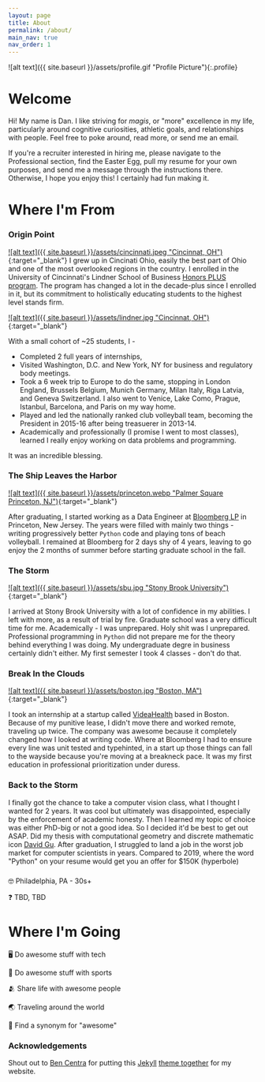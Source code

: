 ```yaml
---
layout: page
title: About
permalink: /about/
main_nav: true
nav_order: 1
---
```


![alt text]({{ site.baseurl }}/assets/profile.gif "Profile Picture"){:.profile}

# Welcome
Hi! My name is Dan. I like striving for _magis_, or "more" excellence in my life, particularly around cognitive curiosities, athletic goals, and relationships with people. Feel free to poke around, read more, or send me an email.

If you're a recruiter interested in hiring me, please navigate to the Professional section, find the Easter Egg, pull my resume for your own purposes, and send me a message through the instructions there. Otherwise, I hope you enjoy this! I certainly had fun making it.


# Where I'm From
### Origin Point
[![alt text]({{ site.baseurl }}/assets/cincinnati.jpeg "Cincinnat, OH")](https://www.visittheusa.com/destination/cincinnati){:target="_blank"}
I grew up in Cincinati Ohio, easily the best part of Ohio and one of the most overlooked regions in the country. I enrolled in the University of Cincinnati's Lindner School of Business [Honors PLUS program](https://business.uc.edu/student-experience/lindner-business-honors.html). The program has changed a lot in the decade-plus since I enrolled in it, but its commitment to holistically educating students to the highest level stands firm. 

[![alt text]({{ site.baseurl }}/assets/lindner.jpg "Cincinnat, OH")](https://www.uc.edu/news/articles/2021/03/lindner-college-of-business-continues-legacy-of-honors-innovation.html){:target="_blank"}

With a small cohort of ~25 students, I -
- Completed 2 full years of internships,
- Visited Washington, D.C. and New York, NY for business and regulatory body meetings.
- Took a 6 week trip to Europe to do the same, stopping in London England, Brussels Belgium, Munich Germany, Milan Italy, Riga Latvia, and Geneva Switzerland. I also went to Venice, Lake Como, Prague, Istanbul, Barcelona, and Paris on my way home.
- Played and led the nationally ranked club volleyball team, becoming the President in 2015-16 after being treasuerer in 2013-14.
- Academically and professionally (I promise I went to most classes), learned I really enjoy working on data problems and programming.

It was an incredible blessing.

### The Ship Leaves the Harbor

[![alt text]({{ site.baseurl }}/assets/princeton.webp "Palmer Square Princeton, NJ")](https://palmersquare.com/gallery/holidays-on-the-square/){:target="_blank"}



After graduating, I started working as a Data Engineer at [Bloomberg LP](https://www.bloomberg.com/company/) in Princeton, New Jersey. The years were filled with mainly two things - writing progressively better `Python` code and playing tons of beach volleyball. I remained at Bloomberg for 2 days shy of 4 years, leaving to go enjoy the 2 months of summer before starting graduate school in the fall.

### The Storm

[![alt text]({{ site.baseurl }}/assets/sbu.jpg "Stony Brook University")](https://news.stonybrook.edu/university/the-year-that-was-stony-brook-university-2023-in-photos/){:target="_blank"}

I arrived at Stony Brook University with a lot of confidence in my abilities. I left with more, as a result of trial by fire. Graduate school was a very difficult time for me. Academically - I was unprepared. Holy shit was I unprepared. Professional programming in `Python` did not prepare me for the theory behind everything I was doing. My undergraduate degre in business certainly didn't either. My first semester I took 4 classes - don't do that. 

### Break In the Clouds

[![alt text]({{ site.baseurl }}/assets/boston.jpg "Boston, MA")](https://www.timeout.com/boston/things-to-do/best-things-to-do-in-the-summer-in-boston){:target="_blank"}

I took an internship at a startup called [VideaHealth](https://www.videa.ai/) based in Boston. Because of my punitive lease, I didn't move there and worked remote, traveling up twice. The company was awesome because it completely changed how I looked at writing code. Where at Bloomberg I had to ensure every line was unit tested and typehinted, in a start up those things can fall to the wayside because you're moving at a breakneck pace. It was my first education in professional prioritization under duress.

### Back to the Storm
I finally got the chance to take a computer vision class, what I thought I wanted for 2 years. It was cool but ultimately was disappointed, especially by the enforcement of academic honesty. Then I learned my topic of choice was either PhD-big or not a good idea. So I decided it'd be best to get out ASAP. Did my thesis with computational geometry and discrete mathematic icon [David Gu](https://www3.cs.stonybrook.edu/~gu/). After graduation, I struggled to land a job in the worst job market for computer scientists in years. Compared to 2019, where the word "Python" on your resume would get you an offer for $150K (hyperbole)

###

🤓 Philadelphia, PA - 30s+

❓ TBD, TBD

# Where I'm Going
🖥️ Do awesome stuff with tech

🏃 Do awesome stuff with sports

🫂 Share life with awesome people

🌏 Traveling around the world

📖 Find a synonym for "awesome"


### Acknowledgements
Shout out to [Ben Centra][bencentra] for putting this [Jekyll][jekyll] [theme together][centrarium] for my website.

[centrarium]: https://github.com/bencentra/centrarium
[bencentra]: http://bencentra.com
[jekyll]: https://github.com/jekyll/jekyll
